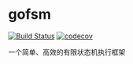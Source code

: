 # gofsm

[![Build Status](https://travis-ci.org/threeq/gofsm.svg?branch=master)](https://travis-ci.org/threeq/gofsm) [![codecov](https://codecov.io/gh/threeq/gofsm/branch/master/graph/badge.svg)](https://codecov.io/gh/threeq/gofsm)

一个简单、高效的有限状态机执行框架

